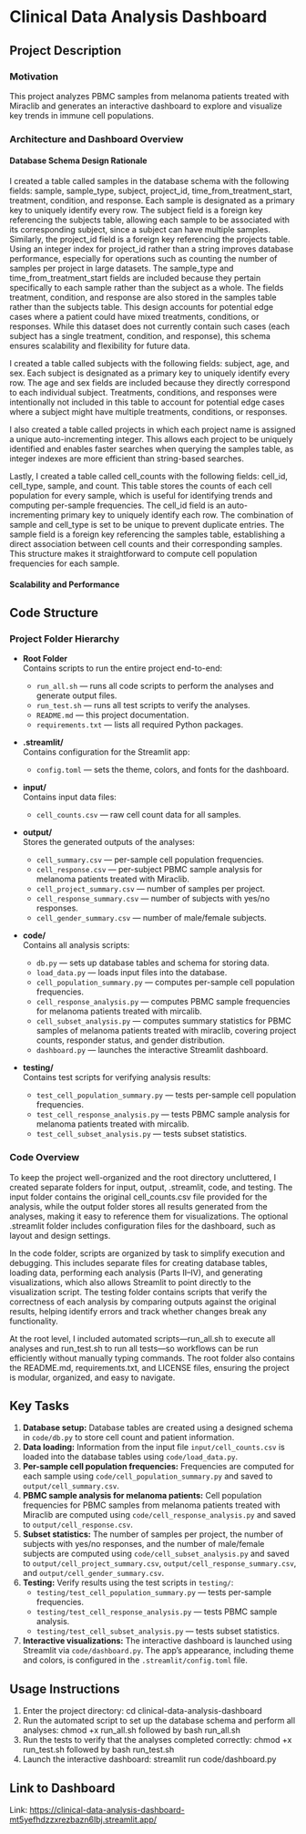 # Clinical Data Analysis Dashboard

## Project Description

### Motivation

This project analyzes PBMC samples from melanoma patients treated with Miraclib and generates 
an interactive dashboard to explore and visualize key trends in immune cell populations.

### Architecture and Dashboard Overview

#### Database Schema Design Rationale

I created a table called samples in the database schema with the following fields: sample, sample_type, subject, project_id, time_from_treatment_start, treatment, condition, and response. Each sample is designated as a primary key to uniquely identify every row. The subject field is a foreign key referencing the subjects table, allowing each sample to be associated with its corresponding subject, since a subject can have multiple samples. Similarly, the project_id field is a foreign key referencing the projects table. Using an integer index for project_id rather than a string improves database performance, especially for operations such as counting the number of samples per project in large datasets.
The sample_type and time_from_treatment_start fields are included because they pertain specifically to each sample rather than the subject as a whole. The fields treatment, condition, and response are also stored in the samples table rather than the subjects table. This design accounts for potential edge cases where a patient could have mixed treatments, conditions, or responses. While this dataset does not currently contain such cases (each subject has a single treatment, condition, and response), this schema ensures scalability and flexibility for future data.

I created a table called subjects with the following fields: subject, age, and sex. Each subject is designated as a primary key to uniquely identify every row. The age and sex fields are included because they directly correspond to each individual subject. Treatments, conditions, and responses were intentionally not included in this table to account for potential edge cases where a subject might have multiple treatments, conditions, or responses.

I also created a table called projects in which each project name is assigned a unique auto-incrementing integer. This allows each project to be uniquely identified and enables faster searches when querying the samples table, as integer indexes are more efficient than string-based searches.

Lastly, I created a table called cell_counts with the following fields: cell_id, cell_type, sample, and count. This table stores the counts of each cell population for every sample, which is useful for identifying trends and computing per-sample frequencies. The cell_id field is an auto-incrementing primary key to uniquely identify each row. The combination of sample and cell_type is set to be unique to prevent duplicate entries. The sample field is a foreign key referencing the samples table, establishing a direct association between cell counts and their corresponding samples. This structure makes it straightforward to compute cell population frequencies for each sample.

#### Scalability and Performance

## Code Structure

### Project Folder Hierarchy

- **Root Folder**  
  Contains scripts to run the entire project end-to-end:
  - `run_all.sh` — runs all code scripts to perform the analyses and generate output files.  
  - `run_test.sh` — runs all test scripts to verify the analyses.  
  - `README.md` — this project documentation.  
  - `requirements.txt` — lists all required Python packages.

- **.streamlit/**  
  Contains configuration for the Streamlit app:
  - `config.toml` — sets the theme, colors, and fonts for the dashboard.

- **input/**  
  Contains input data files:
  - `cell_counts.csv` — raw cell count data for all samples.

- **output/**  
  Stores the generated outputs of the analyses:
  - `cell_summary.csv` — per-sample cell population frequencies.  
  - `cell_response.csv` — per-subject PBMC sample analysis for melanoma patients treated with Miraclib.  
  - `cell_project_summary.csv` — number of samples per project.  
  - `cell_response_summary.csv` — number of subjects with yes/no responses.  
  - `cell_gender_summary.csv` — number of male/female subjects.

- **code/**  
  Contains all analysis scripts:
  - `db.py` — sets up database tables and schema for storing data.  
  - `load_data.py` — loads input files into the database.  
  - `cell_population_summary.py` — computes per-sample cell population frequencies.  
  - `cell_response_analysis.py` — computes PBMC sample frequencies for melanoma patients treated with mircalib.
  - `cell_subset_analysis.py` — computes summary statistics for PBMC samples of melanoma patients treated with miraclib, covering project counts, responder status, and gender distribution.
  - `dashboard.py` — launches the interactive Streamlit dashboard.

- **testing/**  
  Contains test scripts for verifying analysis results:
  - `test_cell_population_summary.py` — tests per-sample cell population frequencies.  
  - `test_cell_response_analysis.py` — tests PBMC sample analysis for melanoma patients treated with mircalib.
  - `test_cell_subset_analysis.py` — tests subset statistics.
 
### Code Overview

To keep the project well-organized and the root directory uncluttered, I created separate folders for input, output, .streamlit, code, and testing. The input folder contains the original cell_counts.csv file provided for the analysis, while the output folder stores all results generated from the analyses, making it easy to reference them for visualizations. The optional .streamlit folder includes configuration files for the dashboard, such as layout and design settings.

In the code folder, scripts are organized by task to simplify execution and debugging. This includes separate files for creating database tables, loading data, performing each analysis (Parts II–IV), and generating visualizations, which also allows Streamlit to point directly to the visualization script. The testing folder contains scripts that verify the correctness of each analysis by comparing outputs against the original results, helping identify errors and track whether changes break any functionality.

At the root level, I included automated scripts—run_all.sh to execute all analyses and run_test.sh to run all tests—so workflows can be run efficiently without manually typing commands. The root folder also contains the README.md, requirements.txt, and LICENSE files, ensuring the project is modular, organized, and easy to navigate.

## Key Tasks

1. **Database setup:** Database tables are created using a designed schema in `code/db.py` to store 
   cell count and patient information.
2. **Data loading:** Information from the input file `input/cell_counts.csv` is loaded into the database 
   tables using `code/load_data.py`.
3. **Per-sample cell population frequencies:** Frequencies are computed for each sample using 
   `code/cell_population_summary.py` and saved to `output/cell_summary.csv`.
4. **PBMC sample analysis for melanoma patients:** Cell population frequencies for PBMC samples 
   from melanoma patients treated with Miraclib are computed using `code/cell_response_analysis.py` 
   and saved to `output/cell_response.csv`.
5. **Subset statistics:** The number of samples per project, the number of subjects with 
   yes/no responses, and the number of male/female subjects are computed using 
   `code/cell_subset_analysis.py` and saved to `output/cell_project_summary.csv`, 
   `output/cell_response_summary.csv`, and `output/cell_gender_summary.csv`.
6. **Testing:** Verify results using the test scripts in `testing/`:
   - `testing/test_cell_population_summary.py` — tests per-sample frequencies.  
   - `testing/test_cell_response_analysis.py` — tests PBMC sample analysis.  
   - `testing/test_cell_subset_analysis.py` — tests subset statistics.
7. **Interactive visualizations:** The interactive dashboard is launched using Streamlit via 
   `code/dashboard.py`. The app’s appearance, including theme and colors, is configured in 
   the `.streamlit/config.toml` file.

## Usage Instructions
1) Enter the project directory: cd clinical-data-analysis-dashboard
2) Run the automated script to set up the database schema and perform all analyses: chmod +x run_all.sh followed by bash run_all.sh
3) Run the tests to verify that the analyses completed correctly: chmod +x run_test.sh followed by bash run_test.sh
4) Launch the interactive dashboard: streamlit run code/dashboard.py

## Link to Dashboard
Link: https://clinical-data-analysis-dashboard-mt5yefhdzzxrezbazn6lbj.streamlit.app/
